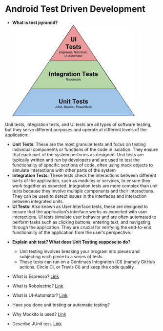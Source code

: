# Android Test Driven Development


* **What is test pyramid?**<br>
   <img src="assets/test_pyramid.png" alt="Test Pyramid" style="width:400px;" />

Unit tests, integration tests, and UI tests are all types of software testing, but they serve different purposes and operate at different levels of the application:
  - **Unit Tests**: These are the most granular tests and focus on testing individual components or functions of the code in isolation. They ensure that each part of the system performs as designed. Unit tests are typically written and run by developers and are used to test the functionality of specific sections of code, often using mock objects to simulate interactions with other parts of the system
  - **Integration Tests**: These tests check the interactions between different parts of the application, such as modules or services, to ensure they work together as expected. Integration tests are more complex than unit tests because they involve multiple components and their interactions. They can be used to detect issues in the interfaces and interaction between integrated units.
  - **UI Tests**: Also known as User Interface tests, these are designed to ensure that the application’s interface works as expected with user interactions. UI tests simulate user behavior and are often automated to perform tasks such as clicking buttons, entering text, and navigating through the application. They are crucial for verifying the end-to-end functionality of the application from the user’s perspective.

* **Explain unit test? What does Unit Testing suppose to do?**
   - Unit testing involves breaking your program into pieces and subjecting each piece to a series of tests.
   - These tests can run on a Continues Integration (CI) (namely GitHub actions, Circle Ci, or Travis Ci) and keep the code quality

* What is Espresso? [Link](https://developer.android.com/training/testing/ui-testing/espresso-testing.html)
* What is Robolectric? [Link](http://robolectric.org/)
* What is UI-Automator? [Link](https://developer.android.com/training/testing/ui-testing/uiautomator-testing.html)
* Have you done unit testing or automatic testing?
* Why Mockito is used? [Link](http://site.mockito.org/)
* Describe JUnit test. [Link](https://devqa.io/junit-5-annotations/)
